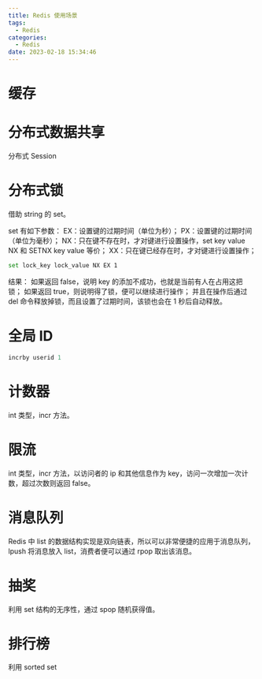 ```yaml
---
title: Redis 使用场景
tags:
  - Redis
categories:
  - Redis
date: 2023-02-18 15:34:46
---
```


# 缓存

# 分布式数据共享

分布式 Session

# 分布式锁

借助 string 的 set。

set 有如下参数：
EX：设置键的过期时间（单位为秒）；
PX：设置键的过期时间（单位为毫秒）；
NX：只在键不存在时，才对键进行设置操作，set key value NX 和 SETNX key value 等价；
XX：只在键已经存在时，才对键进行设置操作；

```bash
set lock_key lock_value NX EX 1
```

结果：
如果返回 false，说明 key 的添加不成功，也就是当前有人在占用这把锁；
如果返回 true，则说明得了锁，便可以继续进行操作；
并且在操作后通过 del 命令释放掉锁，而且设置了过期时间，该锁也会在 1 秒后自动释放。

# 全局 ID

```sql
incrby userid 1
```

# 计数器

int 类型，incr 方法。

# 限流

int 类型，incr 方法，以访问者的 ip 和其他信息作为 key，访问一次增加一次计数，超过次数则返回 false。

# 消息队列

Redis 中 list 的数据结构实现是双向链表，所以可以非常便捷的应用于消息队列，lpush 将消息放入 list，消费者便可以通过 rpop 取出该消息。

# 抽奖

利用 set 结构的无序性，通过 spop 随机获得值。

# 排行榜

利用 sorted set
